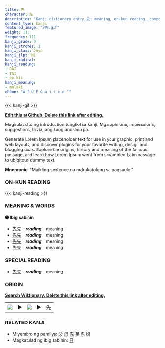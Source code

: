 ```yaml
---
title: 先
character: 先
description: "Kanji dictionary entry 先: meaning, on-kun reading, compounds, origin, related kanji"
content_type: kanji
featured_image: "/先.gif"
weight: 111
frequency: 111
kanji_grade: 9
kanji_strokes: 1
kanji_class: Jōyō
kanji_jlpt: N1
kanji_radical: 
kanji_reading: 
- DAI
- TAI
- oo-kii
kanji_meaning:
- malaki
chōon: "Ā Ī Ū Ē Ō ā ī ū ē ō ’"
---
```

[//]: # (Don't edit the line below. Kanji animated GIF code is automatically generated.)
{{< kanji-gif >}}

[//]: # (Edit below this line.)

**[Edit this at Github. Delete this link after editing.](https://github.com/tim0g/tim/tree/main/content/kanji/先/index.md)**

Magsulat dito ng introduction tungkol sa kanji. Mga opinions, impressions, suggestions, trivia, ang kung ano-ano pa.

Generate Lorem Ipsum placeholder text for use in your graphic, print and web layouts, and discover plugins for your favorite writing, design and blogging tools. Explore the origins, history and meaning of the famous passage, and learn how Lorem Ipsum went from scrambled Latin passage to ubiqitous dummy text.
 
**Mnemonic:** "Maikling sentence na makakatulong sa pagsaulo."

### ON-KUN READING

[//]: # (Don't edit the line below. ON-KUN READING code is automatically generated.)
{{< kanji-reading >}}

### MEANING & WORDS

#### ➊ **Ibig sabihin**
  - [先](../先)[先](../先)　***reading***　meaning
  - [先](../先)[先](../先)　***reading***　meaning
  - [先](../先)[先](../先)　***reading***　meaning
  - [先](../先)[先](../先)　***reading***　meaning

### SPECIAL READING
  - [先](../先)[先](../先)　***reading***　meaning

### ORIGIN

**[Search Wiktionary. Delete this link after editing.](https://wiktionary.org/wiki/先)**
<table class="kanji-table"><tr><td>
<img src="60px-先-bronze.svg.png">
</td><td>▶</td><td>
<img src="60px-先-oracle.svg.png">
</td><td>▶</td>
<td class="kanji-origin">先</td>
</tr></table>

### RELATED KANJI
- Miyembro ng pamilya: [父](../父) [母](../母) [先](../先) [弟](../弟) [先](../先) [娘](../娘)
- Magkatulad ng ibig sabihin: [日](../日)
